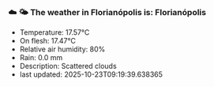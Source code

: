 ### ☁️ 🌤️  The weather in Florianópolis is: Florianópolis

- Temperature: 17.57°C
- On flesh: 17.47°C
- Relative air humidity: 80%
- Rain: 0.0 mm
- Description: Scattered clouds
- last updated: 2025-10-23T09:19:39.638365
